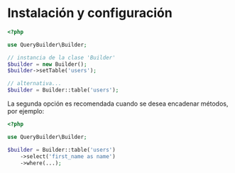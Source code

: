 # Instalación y configuración

```php
<?php

use QueryBuilder\Builder;

// instancia de la clase 'Builder'
$builder = new Builder();
$builder->setTable('users');

// alternativa...
$builder = Builder::table('users');
```

La segunda opción es recomendada cuando se desea encadenar métodos, por ejemplo:

```php
<?php

use QueryBuilder\Builder;

$builder = Builder::table('users')
    ->select('first_name as name')
    ->where(...);
```